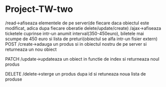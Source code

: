 # Project-TW-two
/read->afiseaza elementele de pe server(de fiecare daca obiectul este modificat, adica dupa fiecare oberatie delete/update/create)
/ajax->afiseaza ticketele cuprinse intr-un anumit interval(350-450euro), biletele mai scumpe de 450 euro si lista de preturi(obiectul se alfa intr-un fisier extern)
POST
/create->adauga un produs si in obiectul nostru de pe server si returneaza un nou obiect

PATCH
/update->updateaza un obiect in functie de index si returneaza noul produs

DELETE
/delete->sterge un produs dupa id si retuneaza noua lista de produse
